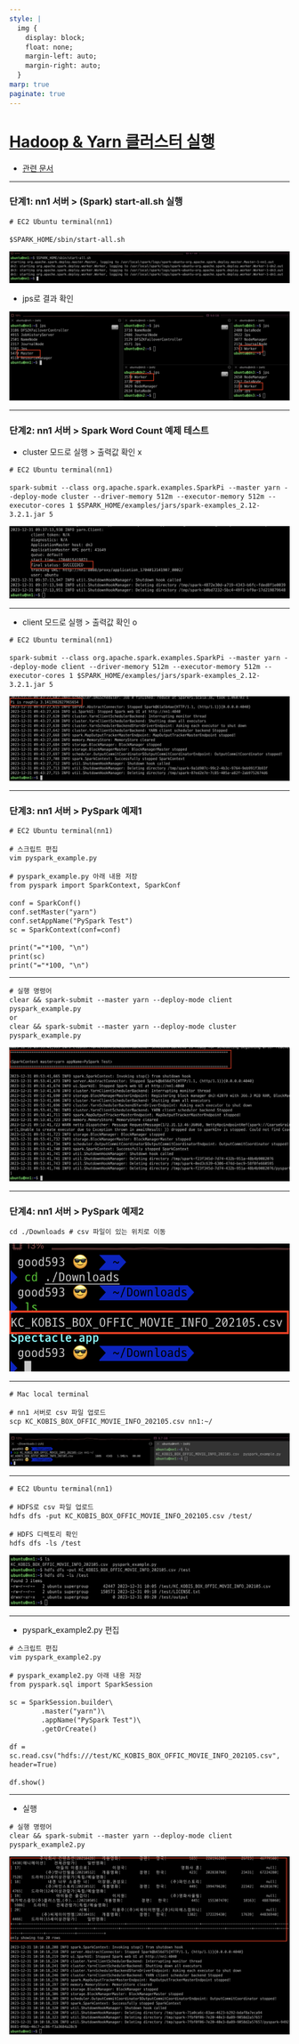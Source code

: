 ```yaml
---
style: |
  img {
    display: block;
    float: none;
    margin-left: auto;
    margin-right: auto;
  }
marp: true
paginate: true
---
```

# [Hadoop & Yarn 클러스터 실행](https://www.youtube.com/watch?v=QQUKRVmdGVc&list=PLJlUnZ1kDbt7X2C4ntIYHmphNDIc5wN8J&index=11)
- [관련 문서](https://biggongjam.notion.site/10-Spark-PySpark-56678b8608d9419783d202ddfed1f3ef)

---
### 단계1: nn1 서버 > (Spark) start-all.sh 실행
```shell
# EC2 Ubuntu terminal(nn1)

$SPARK_HOME/sbin/start-all.sh
```
![w:800](./img/10.%20Spark%20클러스터%20실행%20및%20PySpark%20예제%20실행/image-2.png)
- jps로 결과 확인 

![w:800](./img/10.%20Spark%20클러스터%20실행%20및%20PySpark%20예제%20실행/image-3.png)

---
### 단계2: nn1 서버 > Spark Word Count 예제 테스트
- cluster 모드로 실행 > 출력값 확인 x 
```shell
# EC2 Ubuntu terminal(nn1)

spark-submit --class org.apache.spark.examples.SparkPi --master yarn --deploy-mode cluster --driver-memory 512m --executor-memory 512m --executor-cores 1 $SPARK_HOME/examples/jars/spark-examples_2.12-3.2.1.jar 5
```
![Alt text](./img/10.%20Spark%20클러스터%20실행%20및%20PySpark%20예제%20실행/image-4.png)

---
- client 모드로 실행 > 출력값 확인 o  
```shell
# EC2 Ubuntu terminal(nn1)

spark-submit --class org.apache.spark.examples.SparkPi --master yarn --deploy-mode client --driver-memory 512m --executor-memory 512m --executor-cores 1 $SPARK_HOME/examples/jars/spark-examples_2.12-3.2.1.jar 5
```
![Alt text](./img/10.%20Spark%20클러스터%20실행%20및%20PySpark%20예제%20실행/image-5.png)

---
### 단계3: nn1 서버 > PySpark 예제1
```shell
# EC2 Ubuntu terminal(nn1)

# 스크립트 편집
vim pyspark_example.py

# pyspark_example.py 아래 내용 저장
from pyspark import SparkContext, SparkConf

conf = SparkConf()
conf.setMaster("yarn")
conf.setAppName("PySpark Test")
sc = SparkContext(conf=conf)

print("="*100, "\n")
print(sc)
print("="*100, "\n")
```
---
```shell
# 실행 명령어
clear && spark-submit --master yarn --deploy-mode client pyspark_example.py
or
clear && spark-submit --master yarn --deploy-mode cluster pyspark_example.py
```
![w:900](./img/10.%20Spark%20클러스터%20실행%20및%20PySpark%20예제%20실행/image-6.png)

---
### 단계4: nn1 서버 > PySpark 예제2
```shell
cd ./Downloads # csv 파일이 있는 위치로 이동 
```
![Alt text](./img/10.%20Spark%20클러스터%20실행%20및%20PySpark%20예제%20실행/image-7.png)

---
```shell
# Mac local terminal

# nn1 서버로 csv 파일 업로드
scp KC_KOBIS_BOX_OFFIC_MOVIE_INFO_202105.csv nn1:~/
```
![Alt text](./img/10.%20Spark%20클러스터%20실행%20및%20PySpark%20예제%20실행/image-8.png)

---
```shell
# EC2 Ubuntu terminal(nn1)

# HDFS로 csv 파일 업로드
hdfs dfs -put KC_KOBIS_BOX_OFFIC_MOVIE_INFO_202105.csv /test/

# HDFS 디렉토리 확인
hdfs dfs -ls /test
```
![Alt text](./img/10.%20Spark%20클러스터%20실행%20및%20PySpark%20예제%20실행/image-9.png)

---
- pyspark_example2.py 편집 
```shell
# 스크립트 편집
vim pyspark_example2.py

# pyspark_example2.py 아래 내용 저장
from pyspark.sql import SparkSession

sc = SparkSession.builder\
        .master("yarn")\
        .appName("PySpark Test")\
        .getOrCreate()

df = sc.read.csv("hdfs:///test/KC_KOBIS_BOX_OFFIC_MOVIE_INFO_202105.csv", header=True)

df.show()
```
---
- 실행 
```shell
# 실행 명령어
clear && spark-submit --master yarn --deploy-mode client pyspark_example2.py
``` 
![w:700](./img/10.%20Spark%20클러스터%20실행%20및%20PySpark%20예제%20실행/image-10.png)





